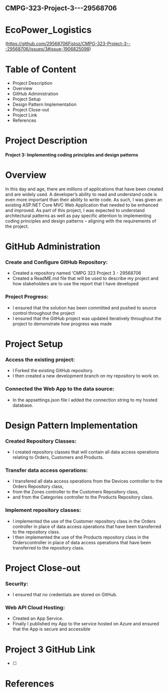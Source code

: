 ## CMPG-323-Project-3---29568706

# EcoPower_Logistics
(https://github.com/29568706Fistoz/CMPG-323-Project-3---29568706/issues/3#issue-1906825098)

# Table of Content
- Project Description
- Overview
- GitHub Administration
- Project Setup
- Design Pattern Implementation
- Project Close-out
- Project Link
- References


# Project Description
#### Project 3: Implementing coding principles and design patterns


# Overview
 In this day and age, there are millions of applications that have been created and are widely used. A developer’s ability to read and understand code is even more important than their ability to write code. As such, I was given an existing ASP.NET Core MVC Web Application that needed to be enhanced and improved. 
As part of this project, I was expected to understand architectural patterns as well as pay specific attention to implementing coding principles and design patterns – aligning with the requirements of the project. 



# GitHub Administration
### Create and Configure GitHub Repository:
- Created a repository named ‘CMPG 323 Project 3 - 29568706
- Created a ReadME.md file that will be used to describe my project and how stakeholders are to use the report that I have developed
  
### Project Progress:
- I ensured that the solution has been committed and pushed to source control throughout the project
- I ensured that the GitHub project was updated iteratively throughout the project to demonstrate how progress was made


# Project Setup
### Access the existing project:
- I Forked the existing GitHub repository.
- I then created a new development branch on my repository to work on.

### Connected the Web App to the data source:
- In the appsettings.json file I added the connection string to my hosted database.



# Design Pattern Implementation
### Created Repository Classes:
- I created repository classes that will contain all data access operations relating to Orders, Customers and Products.
  
### Transfer data access operations:
- I transfered all data access operations from the Devices controller to the Orders Repository class,
- from the Zones controller to the Customers Repository class,
- and from the Categories controller to the Products Repository class.

### Implement repository classes:
- I implemented the use of the Customer repository class in the Orders controller in place of data access operations that have been transferred to the repository class.
- I then implemented the use of the Products repository class in the Orderscontroller in place of data access operations that have been transferred to the repository class.


# Project Close-out
### Security:
- I ensured that no credentials are stored on GitHub.
  
### Web API Cloud Hosting:
- Created an App Service.
- Finally I published my App to the service hosted on Azure and ensured that the App is secure and accessible

# Project 3 GitHub Link
- [ ] 

# References
